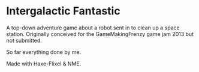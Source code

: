 Intergalactic Fantastic
=====

A top-down adventure game about a robot sent in to clean up a space station.
Originally conceived for the GameMakingFrenzy game jam 2013 but not submitted.

So far everything done by me.

Made with Haxe-Flixel & NME.




